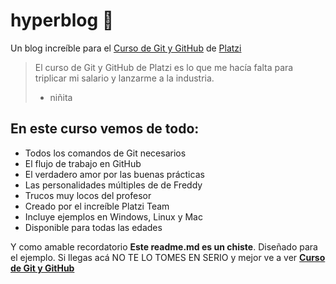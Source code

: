 # hyperblog 💚
Un blog increíble para el [Curso de Git y GitHub](https://platzi.com/cursos/git-github/ "Curso de Git y GitHub") de [Platzi](https://platzi.com "Platzi")
>El curso de Git y GitHub de Platzi es lo que me hacía falta para triplicar mi salario y lanzarme a la industria.
> - niñita

## En este curso vemos de todo:
- Todos los comandos de Git necesarios
- El flujo de trabajo en GitHub
- El verdadero amor por las buenas prácticas
- Las personalidades múltiples de de Freddy
- Trucos muy locos del profesor
- Creado por el increíble Platzi Team
- Incluye ejemplos en Windows, Linux y Mac
- Disponible para todas las edades

Y como amable recordatorio **Este readme.md es un chiste**. Diseñado para el ejemplo. Si llegas acá NO TE LO TOMES EN SERIO y mejor ve a ver **[Curso de Git y GitHub](https://platzi.com/cursos/git-github/ "curso de Git y GitHub")**
